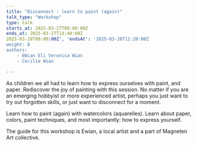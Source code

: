 ```yaml
---
title: "Disconnect : learn to paint (again)"
talk_type: "Workshop"
type: talk
starts_at: 2025-03-27T08:00:00Z
ends_at: 2025-03-27T14:40:00Z
2025-03-28T08:00:00Z', 'endsAt': '2025-03-28T11:20:00Z
weight: 8
authors:
    - EWian Eli Veronica Wian
    - Cecilie Wian

---
```

As children we all had to learn how to express ourselves with paint, and paper. Rediscover the joy of painting with this session. No matter if you are an emerging hobbyist or more experienced artist, perhaps you just want to try out forgotten skills, or just want to disconnect for a moment. 

Learn how to paint (again) with watercolors (aquarelles).
Learn about paper, colors, paint techniques, and most importantly: how to express yourself.

The guide for this workshop is Ewian, a local artist and a part of Magneten Art collective. 
